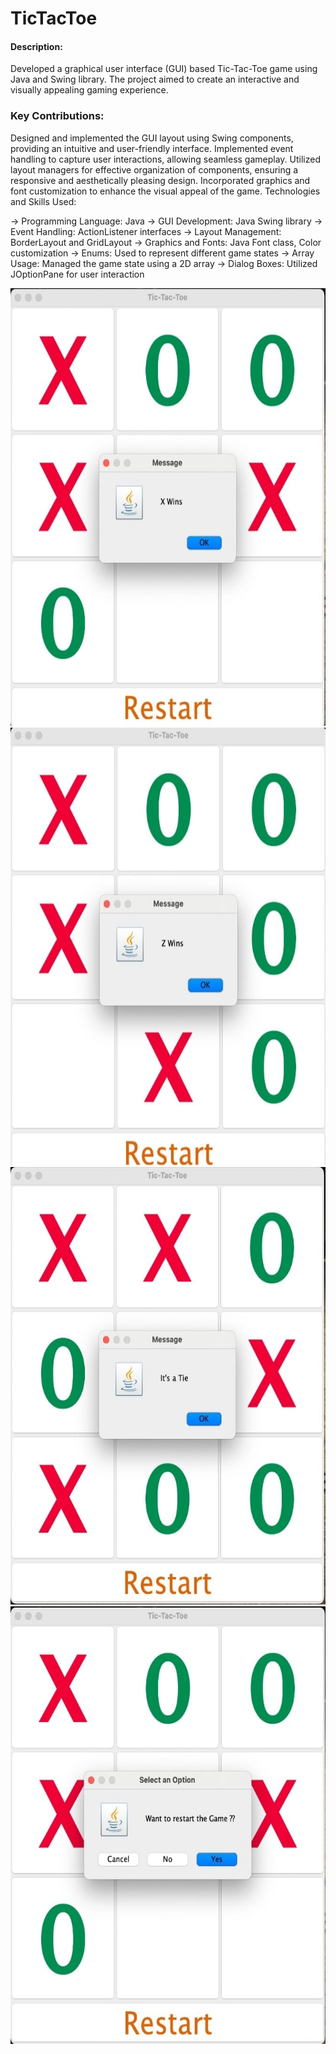 # TicTacToe

<h4>Description:</h4>
Developed a graphical user interface (GUI) based Tic-Tac-Toe game using Java and Swing library. The project aimed to create an interactive and visually appealing gaming experience.

<h3>Key Contributions:</h3>
Designed and implemented the GUI layout using Swing components, providing an intuitive and user-friendly interface.
Implemented event handling to capture user interactions, allowing seamless gameplay.
Utilized layout managers for effective organization of components, ensuring a responsive and aesthetically pleasing design.
Incorporated graphics and font customization to enhance the visual appeal of the game.
Technologies and Skills Used:

-> Programming Language: Java
-> GUI Development: Java Swing library
-> Event Handling: ActionListener interfaces
-> Layout Management: BorderLayout and GridLayout
-> Graphics and Fonts: Java Font class, Color customization
-> Enums: Used to represent different game states
-> Array Usage: Managed the game state using a 2D array
-> Dialog Boxes: Utilized JOptionPane for user interaction


<img class="" src="img/XWins.jpeg" width="600" height="700" />
<img class="" src="img/ZWins.jpeg" width="600" height="700" />
<img class="" src="img/Tie.jpeg" width="600" height="700" />
<img class="" src="img/Restart.jpeg" width="600" height="700" />
